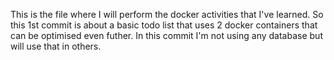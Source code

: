 This is the file where I will perform the docker activities that I've learned.
So this 1st commit is about a basic todo list that uses 2 docker containers that can be optimised even futher. In this commit I'm not using any database but will use that in others.
